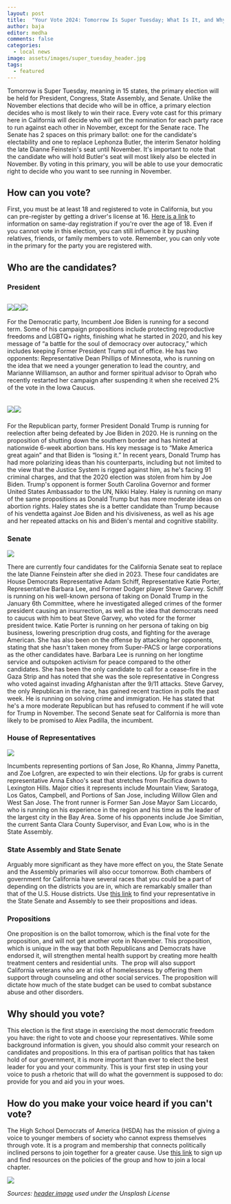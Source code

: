 ```yaml
---
layout: post
title:  "Your Vote 2024: Tomorrow Is Super Tuesday; What Is It, and Why Is It Important?"
author: baja
editor: medha
comments: false
categories:
  - local news
image: assets/images/super_tuesday_header.jpg
tags:
  - featured
---
```

Tomorrow is Super Tuesday, meaning in 15 states, the primary election will be held for President, Congress, State Assembly, and Senate. Unlike the November elections that decide who will be in office, a primary election decides who is most likely to win their race. Every vote cast for this primary here in California will decide who will get the nomination for each party race to run against each other in November, except for the Senate race. The Senate has 2 spaces on this primary ballot: one for the candidate's electability and one to replace Lephonza Butler, the interim Senator holding the late Dianne Feinstein's seat until November. It's important to note that the candidate who will hold Butler's seat will most likely also be elected in November. By voting in this primary, you will be able to use your democratic right to decide who you want to see running in November. 

## How can you vote?

First, you must be at least 18 and registered to vote in California, but you can pre-register by getting a driver's license at 16. [Here is a link](https://www.sos.ca.gov/elections/voter-registration/same-day-reg) to information on same-day registration if you're over the age of 18. Even if you cannot vote in this election, you can still influence it by pushing relatives, friends, or family members to vote. Remember, you can only vote in the primary for the party you are registered with. 

## Who are the candidates?

### President

## ![](https://lh7-us.googleusercontent.com/nozXZ7S38plHorv55ALHz8MnFRvqmTaIDHKTEjvnlc-5SxorQpuawksDdZwnmRslXhfprZ84HU-HQWULJnckOjz4b2DeHn4FiniwmOR-QAnMKc0WxCrwVnD3BvoI4HYXGnOo_xbfjy0HE3IXgVLcYPQ)![](https://lh7-us.googleusercontent.com/GnU6heUL5MrdsM7oEoXRCfyGkMgazBP3NNu1ZvwnU8rwVILQi1ZIiWjIZtp_OXLPG4bzUJF7tzCBHZiGol4YWVLqon6-sSf2ltW43jxTOYUsG46jghFWlhk5oxelawDaA08bbmWQCJOzkLiSKkoxAbY)![](https://lh7-us.googleusercontent.com/yhc41FKxgXibgxbnysJH2E_iJXfi4dAtgtL1sPFPg8UAmg2ZqASz2AESRPYmBm-QSw70aU-ZtvRbYAWpHVzBY-sZnpLGBnyhWLhhwO5IhHfl4V7ELytWQd22dF5Sp-reyEJ-PIDWuIJ8l9_M33gY57A)

For the Democratic party, Incumbent Joe Biden is running for a second term. Some of his campaign propositions include protecting reproductive freedoms and LGBTQ+ rights, finishing what he started in 2020, and his key message of “a battle for the soul of democracy over autocracy,” which includes keeping Former President Trump out of office. He has two opponents: Representative Dean Phillips of Minnesota, who is running on the idea that we need a younger generation to lead the country, and Marianne Williamson, an author and former spiritual advisor to Oprah who recently restarted her campaign after suspending it when she received 2% of the vote in the Iowa Caucus. 

## ![](https://lh7-us.googleusercontent.com/Zuf3joig-BZXonPm5Kfvz_JNm09-cVGsBQ2MIZgRfx1vJ7zl19C0qavBwwNIAfix9-2fd1yNsBrXu5tjBzFA4R70NpN-ifEWOauobCr7BguSXbFRW9Qkas4ABGZ0l5RkzxJs-2YthTYM2Uxcg_Sin_A)![](https://lh7-us.googleusercontent.com/hQKIlRTDondSzuqIDke8oM9fNCvOwkfSX4ebI8FgJg0SPCwBNauD1CnXJxqJcDI6QXu_hXZc2AahKoMGeu0WULrJp4iuc6TIpF-TCDipv-ifP_I24hD5R_elz5Mh_51CWKGXQhE4J3XfkZNslQvIgbc)     

For the Republican party, former President Donald Trump is running for reelection after being defeated by Joe Biden in 2020. He is running on the proposition of shutting down the southern border and has hinted at nationwide 6-week abortion bans. His key message is to “Make America great again” and that Biden is “losing it.” In recent years, Donald Trump has had more polarizing ideas than his counterparts, including but not limited to the view that the Justice System is rigged against him, as he's facing 91 criminal charges, and that the 2020 election was stolen from him by Joe Biden. Trump's opponent is former South Carolina Governor and former United States Ambassador to the UN, Nikki Haley. Haley is running on many of the same propositions as Donald Trump but has more moderate ideas on abortion rights. Haley states she is a better candidate than Trump because of his vendetta against Joe Biden and his divisiveness, as well as his age and her repeated attacks on his and Biden's mental and cognitive stability.

### Senate

![](https://lh7-us.googleusercontent.com/C4SGW2xaSsVWe8gD9KIoQ-OtyviEjZYtQpHOxMjjJCQM0qP3y_0vSdKo8Monl1aCijGW9W4oNXpExXydTCs6dNoXeOl1g8782fbGrpi1JfjhDjaL-lpHmTHCERtZy2cOsTQiuvcP1dyNyLv2cCq1-Q0)

There are currently four candidates for the California Senate seat to replace the late Dianne Feinstein after she died in 2023. These four candidates are House Democrats Representative Adam Schiff, Representative Katie Porter, Representative Barbara Lee, and Former Dodger player Steve Garvey. Schiff is running on his well-known persona of taking on Donald Trump in the January 6th Committee, where he investigated alleged crimes of the former president causing an insurrection, as well as the idea that democrats need to caucus with him to beat Steve Garvey, who voted for the former president twice. Katie Porter is running on her persona of taking on big business, lowering prescription drug costs, and fighting for the average American. She has also been on the offense by attacking her opponents, stating that she hasn't taken money from Super-PACS or large corporations as the other candidates have. Barbara Lee is running on her longtime service and outspoken activism for peace compared to the other candidates. She has been the only candidate to call for a cease-fire in the Gaza Strip and has noted that she was the sole representative in Congress who voted against invading Afghanistan after the 9/11 attacks. Steve Garvey, the only Republican in the race, has gained recent traction in polls the past week. He is running on solving crime and immigration. He has stated that he's a more moderate Republican but has refused to comment if he will vote for Trump in November. The second Senate seat for California is more than likely to be promised to Alex Padilla, the incumbent. 

### House of Representatives 

![](https://lh7-us.googleusercontent.com/7SLBCFHYMlqJSB04YlM69ZsBTXmenmUKTzJ4Ol7seKRWL-0mO_yiHFjkpoiPKcUoQbC-gRbCNv7sQSwA4jJzn-pDKi8-kAWaQXCb1vZiRKGguY1ovm7TO7uY5E08BUIeVMNJDzXqF-CKOnZFe1nHY-o)

Incumbents representing portions of San Jose, Ro Khanna, Jimmy Panetta, and Zoe Lofgren, are expected to win their elections. Up for grabs is current representative Anna Eshoo's seat that stretches from Pacifica down to Lexington Hills. Major cities it represents include Mountain View, Saratoga, Los Gatos, Campbell, and Portions of San Jose, including Willow Glen and West San Jose. The front runner is Former San Jose Mayor Sam Liccardo, who is running on his experience in the region and his time as the leader of the largest city in the Bay Area. Some of his opponents include Joe Simitian, the current Santa Clara County Supervisor, and Evan Low, who is in the State Assembly. 

### State Assembly and State Senate

Arguably more significant as they have more effect on you, the State Senate and the Assembly primaries will also occur tomorrow. Both chambers of government for California have several races that you could be a part of depending on the districts you are in, which are remarkably smaller than that of the U.S. House districts. Use [this link](https://findyourrep.legislature.ca.gov/) to find your representative in the State Senate and Assembly to see their propositions and ideas. 

### Propositions 

One proposition is on the ballot tomorrow, which is the final vote for the proposition, and will not get another vote in November. This proposition, which is unique in the way that both Republicans and Democrats have endorsed it, will strengthen mental health support by creating more health treatment centers and residential units.  The prop will also support California veterans who are at risk of homelessness by offering them support through counseling and other social services. The proposition will dictate how much of the state budget can be used to combat substance abuse and other disorders. 

## Why should you vote?

This election is the first stage in exercising the most democratic freedom you have: the right to vote and choose your representatives. While some background information is given, you should also commit your research on candidates and propositions. In this era of partisan politics that has taken hold of our government, it is more important than ever to elect the best leader for you and your community. This is your first step in using your voice to push a rhetoric that will do what the government is supposed to do: provide for you and aid you in your woes. 

## How do you make your voice heard if you can't vote?

The High School Democrats of America (HSDA) has the mission of giving a voice to younger members of society who cannot express themselves through vote. It is a program and membership that connects politically inclined persons to join together for a greater cause. Use [this link](https://hsdems.org/) to sign up and find resources on the policies of the group and how to join a local chapter. 

![](https://lh7-us.googleusercontent.com/D-npAWKBkVP2sX7lmqircT2IwOehBzs8t-QGV5-Dupx9bpstcuIxahwrVuqjR0YUuDyG7Xl8sSbTNPZzPgMtJ9R7YOJeBEdM8pGYNJw6cABEvylaUunKF2Js6DVsZkbqo1-nYKEjhfbnCMPcPQLAdZw)

_Sources:_
_[header image](https://unsplash.com/photos/voted-printed-papers-on-white-surface-ls8Kc0P9hAA) used under the Unsplash License_
